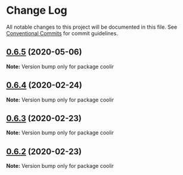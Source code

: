 # Change Log

All notable changes to this project will be documented in this file.
See [Conventional Commits](https://conventionalcommits.org) for commit guidelines.

## [0.6.5](https://github.com/coolir/coolir-cli/compare/coolir@0.6.4...coolir@0.6.5) (2020-05-06)

**Note:** Version bump only for package coolir





## [0.6.4](https://github.com/coolir/coolir-cli/compare/coolir@0.6.3...coolir@0.6.4) (2020-02-24)

**Note:** Version bump only for package coolir





## [0.6.3](https://github.com/coolir/coolir-cli/compare/coolir@0.6.2...coolir@0.6.3) (2020-02-23)

**Note:** Version bump only for package coolir





## [0.6.2](https://github.com/coolir/coolir-cli/compare/coolir@0.6.1...coolir@0.6.2) (2020-02-23)

**Note:** Version bump only for package coolir
